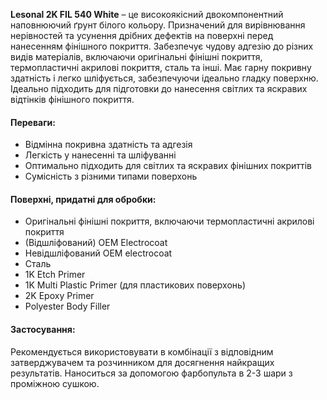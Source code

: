 **Lesonal 2K FIL 540 White** – це високоякісний двокомпонентний наповнюючий ґрунт білого кольору. Призначений для вирівнювання нерівностей та усунення дрібних дефектів на поверхні перед нанесенням фінішного покриття. Забезпечує чудову адгезію до різних видів матеріалів, включаючи оригінальні фінішні покриття, термопластичні акрилові покриття, сталь та інші. Має гарну покривну здатність і легко шліфується, забезпечуючи ідеально гладку поверхню. Ідеально підходить для підготовки до нанесення світлих та яскравих відтінків фінішного покриття.

#### Переваги:

- Відмінна покривна здатність та адгезія
- Легкість у нанесенні та шліфуванні
- Оптимально підходить для світлих та яскравих фінішних покриттів
- Сумісність з різними типами поверхонь

#### Поверхні, придатні для обробки:

- Оригінальні фінішні покриття, включаючи термопластичні акрилові покриття
- (Відшліфований) OEM Electrocoat
- Невідшліфований OEM electrocoat
- Сталь
- 1K Etch Primer
- 1K Multi Plastic Primer (для пластикових поверхонь)
- 2K Epoxy Primer
- Polyester Body Filler

#### **Застосування:**

Рекомендується використовувати в комбінації з відповідним затверджувачем та розчинником для досягнення найкращих результатів. Наноситься за допомогою фарбопульта в 2-3 шари з проміжною сушкою.
